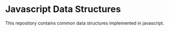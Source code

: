 # Javascript Data Structures

This repository contains common data structures implemented in javascript.
